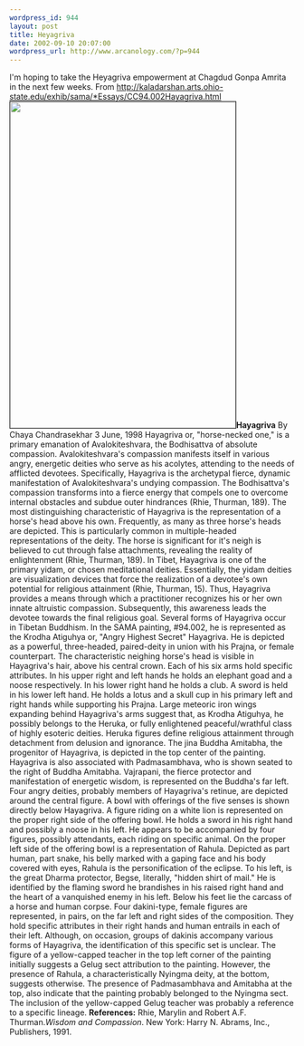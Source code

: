 ```yaml
--- 
wordpress_id: 944
layout: post
title: Heyagriva
date: 2002-09-10 20:07:00
wordpress_url: http://www.arcanology.com/?p=944
---
```

I'm hoping to take the Heyagriva empowerment at Chagdud Gonpa Amrita in the next few weeks. From <a href="http://kaladarshan.arts.ohio-state.edu/exhib/sama/*Essays/CC94.002Hayagriva.html">http://kaladarshan.arts.ohio-state.edu/exhib/sama/*Essays/CC94.002Hayagriva.html</a> <img src="http://www.arcanology.com/images/Hayagriva94.jpg" border="1" height="576" width="399" /><strong>Hayagriva</strong> By Chaya Chandrasekhar 3 June, 1998 Hayagriva or, "horse-necked one," is a primary emanation of Avalokiteshvara, the Bodhisattva of absolute compassion. Avalokiteshvara's compassion manifests itself in various angry, energetic deities who serve as his acolytes, attending to the needs of afflicted devotees. Specifically, Hayagriva is the archetypal fierce, dynamic manifestation of Avalokiteshvara's undying compassion. The Bodhisattva's compassion transforms into a fierce energy that compels one to overcome internal obstacles and subdue outer hindrances (Rhie, Thurman, 189). The most distinguishing characteristic of Hayagriva is the representation of a horse's head above his own. Frequently, as many as three horse's heads are depicted. This is particularly common in multiple-headed representations of the deity. The horse is significant for it's neigh is believed to cut through false attachments, revealing the reality of enlightenment (Rhie, Thurman, 189). In Tibet, Hayagriva is one of the primary yidam, or chosen meditational deities. Essentially, the yidam deities are visualization devices that force the realization of a devotee's own potential for religious attainment (Rhie, Thurman, 15). Thus, Hayagriva provides a means through which a practitioner recognizes his or her own innate altruistic compassion. Subsequently, this awareness leads the devotee towards the final religious goal. Several forms of Hayagriva occur in Tibetan Buddhism. In the SAMA painting, #94.002, he is represented as the Krodha Atiguhya or, "Angry Highest Secret" Hayagriva. He is depicted as a powerful, three-headed, paired-deity in union with his Prajna, or female counterpart. The characteristic neighing horse's head is visible in Hayagriva's hair, above his central crown. Each of his six arms hold specific attributes. In his upper right and left hands he holds an elephant goad and a noose respectively. In his lower right hand he holds a club. A sword is held in his lower left hand. He holds a lotus and a skull cup in his primary left and right hands while supporting his Prajna. Large meteoric iron wings expanding behind Hayagriva's arms suggest that, as Krodha Atiguhya, he possibly belongs to the Heruka, or fully enlightened peaceful/wrathful class of highly esoteric deities. Heruka figures define religious attainment through detachment from delusion and ignorance. The jina Buddha Amitabha, the progenitor of Hayagriva, is depicted in the top center of the painting. Hayagriva is also associated with Padmasambhava, who is shown seated to the right of Buddha Amitabha. Vajrapani, the fierce protector and manifestation of energetic wisdom, is represented on the Buddha's far left. Four angry deities, probably members of Hayagriva's retinue, are depicted around the central figure. A bowl with offerings of the five senses is shown directly below Hayagriva. A figure riding on a white lion is represented on the proper right side of the offering bowl. He holds a sword in his right hand and possibly a noose in his left. He appears to be accompanied by four figures, possibly attendants, each riding on specific animal. On the proper left side of the offering bowl is a representation of Rahula. Depicted as part human, part snake, his belly marked with a gaping face and his body covered with eyes, Rahula is the personification of the eclipse. To his left, is the great Dharma protector, Begse, literally, "hidden shirt of mail." He is identified by the flaming sword he brandishes in his raised right hand and the heart of a vanquished enemy in his left. Below his feet lie the carcass of a horse and human corpse. Four dakini-type, female figures are represented, in pairs, on the far left and right sides of the composition. They hold specific attributes in their right hands and human entrails in each of their left. Although, on occasion, groups of dakinis accompany various forms of Hayagriva, the identification of this specific set is unclear. The figure of a yellow-capped teacher in the top left corner of the painting initially suggests a Gelug sect attribution to the painting. However, the presence of Rahula, a characteristically Nyingma deity, at the bottom, suggests otherwise. The presence of Padmasambhava and Amitabha at the top, also indicate that the painting probably belonged to the Nyingma sect. The inclusion of the yellow-capped Gelug teacher was probably a reference to a specific lineage. <strong>References:</strong> Rhie, Marylin and Robert A.F. Thurman.<em>Wisdom and Compassion</em>. New York: Harry N. Abrams, Inc., Publishers, 1991.